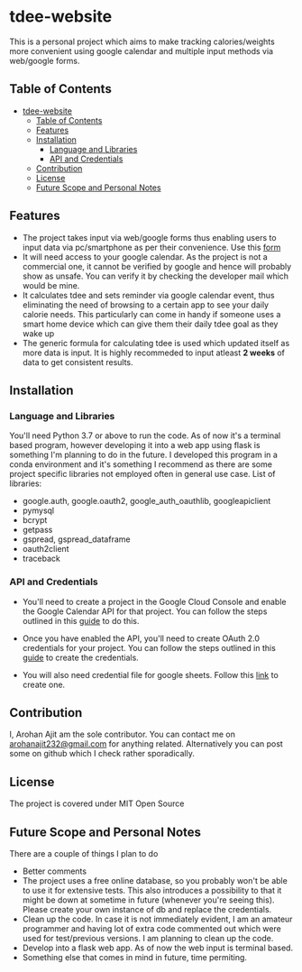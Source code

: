 # tdee-website
This is a personal project which aims to make tracking calories/weights more convenient using google calendar and multiple input methods via web/google forms.

## Table of Contents
- [tdee-website](#tdee-website)
  - [Table of Contents](#table-of-contents)
  - [Features](#features)
  - [Installation](#installation)
    - [Language and Libraries](#language-and-libraries)
    - [API and Credentials](#api-and-credentials)
  - [Contribution](#contribution)
  - [License](#license)
  - [Future Scope and Personal Notes](#future-scope-and-personal-notes)

## Features
- The project takes input via web/google forms thus enabling users to input data via pc/smartphone as per their convenience. Use this [form](https://docs.google.com/forms/d/e/1FAIpQLScvfee38jOdAMEsOvmX2SUSCPIjlm8tPCwJGcbW86RVlvvv8A/viewform)
- It will need access to your google calendar. As the project is not a commercial one, it cannot be verified by google and hence will probably show as unsafe. You can verify it by checking the developer mail which would be mine.
- It calculates tdee and sets reminder via google calendar event, thus eliminating the need of browsing to a certain app to see your daily calorie needs. This particularly can come in handy if someone uses a smart home device which can give them their daily tdee goal as they wake up
- The generic formula for calculating tdee is used which updated itself as more data is input. It is highly recommeded to input atleast **2 weeks** of data to get consistent results.

## Installation

### Language and Libraries
You'll need Python 3.7 or above to run the code. As of now it's a terminal based program, however developing it into a web app using flask is something I'm planning to do in the future. I developed this program in a conda environment and it's something I recommend as there are some project specific libraries not employed often in general use case.
List of libraries:
- google.auth, google.oauth2, google_auth_oauthlib, googleapiclient
- pymysql
- bcrypt
- getpass
- gspread, gspread_dataframe
- oauth2client
- traceback
  
### API and Credentials

- You'll need to create a project in the Google Cloud Console and enable the Google Calendar API for that project. You can follow the steps outlined in this [guide](https://developers.google.com/calendar/quickstart/python) to do this.

- Once you have enabled the API, you'll need to create OAuth 2.0 credentials for your project. You can follow the steps outlined in this [guide](https://developers.google.com/calendar/auth) to create the credentials.

- You will also need credential file for google sheets. Follow this [link](https://developers.google.com/sheets/api/guides/authorizing) to create one.

## Contribution

I, Arohan Ajit am the sole contributor. You can contact me on arohanajit232@gmail.com for anything related. Alternatively you can post some on github which I check rather sporadically.

## License

The project is covered under MIT Open Source

## Future Scope and Personal Notes
There are a couple of things I plan to do

- Better comments
- The project uses a free online database, so you probably won't be able to use it for extensive tests. This also introduces a possibility to that it might be down at sometime in future (whenever you're seeing this). Please create your own instance of db and replace the credentials.
- Clean up the code. In case it is not immediately evident, I am an amateur programmer and having lot of extra code commented out which were used for test/previous versions. I am planning to clean up the code.
- Develop into a flask web app. As of now the web input is terminal based.
- Something else that comes in mind in future, time permiting.